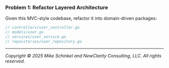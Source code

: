### Problem 1: Refactor Layered Architecture
Given this MVC-style codebase, refactor it into domain-driven packages:
```go
// controllers/user_controller.go
// models/user.go
// services/user_service.go
// repositories/user_repository.go
```
---
*Copyright © 2025 Mike Schinkel and NewClarity Consulting, LLC. All rights reserved.*
